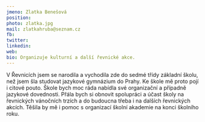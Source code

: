 ```yaml
---
jmeno: Zlatka Benešová
position: 
photo: zlatka.jpg
mail: zlatkahruba@seznam.cz
fb: 
twitter: 
linkedin: 
web: 
bio: Organizuje kulturní a další řevnické akce.
---
```

V Řevnicích jsem se narodila a vychodila zde do sedmé třídy základní školu, než jsem šla studovat jazykové gymnázium do Prahy. Ke škole mě proto pojí i citové pouto. Škole bych moc ráda nabídla své organizační a případně jazykové dovednosti. Přála bych si obnovit spolupráci a účast školy na řevnických vánočních trzích a do budoucna třeba i na dalších řevnických akcích. Těšila by mě i pomoc s organizací školní akademie na konci školního roku.
